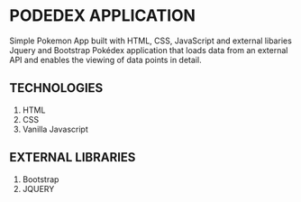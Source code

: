 # PODEDEX APPLICATION

Simple Pokemon App built with HTML, CSS, JavaScript and external libaries Jquery and Bootstrap
Pokédex application that loads data from an external API and enables the viewing of data points in detail.

## TECHNOLOGIES

1. HTML
2. CSS
3. Vanilla Javascript

## EXTERNAL LIBRARIES

1. Bootstrap
2. JQUERY
